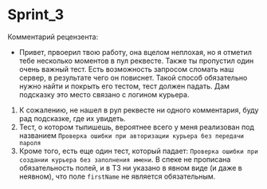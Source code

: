 # Sprint_3

Комментарий рецензента:
- Привет, првоерил твою работу, она вцелом неплохая, но я отметил тебе несколько моментов в пул реквесте. Также ты пропустил один очень важный тест. Есть возможность запросом сломать наш сервер, в результате чего он повиснет. Такой способ обязательно нужно найти и покрыть его тестом, тест должен падать. Дам подсказку это место связано с логином курьера.


1. К сожалению, не нашел в рул реквесте ни одного комментария, буду рад подсказке, где их увидеть.
2. Тест, о котором тыпишешь, вероятнее всего у меня реализован под названием 
`Проверка ошибки при авторизации курьера без передачи пароля`
3. Кроме того, есть еще один тест, который падает: `Проверка ошибки при создании курьера без заполнения имени`. В спеке не прописана обязательность полей, и в ТЗ ни указано в явном виде (и даже в неявном), что поле `firstName` не является обязательным.
